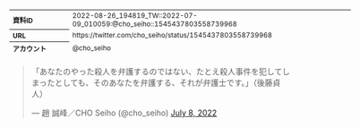 <table style="font-size: 9pt; width: 610px; margin-bottom: 20px; height: 80px;">
<tbody>
    <tr>
        <th align=left>資料ID</th>
        <td align=left>2022-08-26_194819_TW::2022-07-09_010059:@cho_seiho::1545437803558739968</td>
    </tr>
    <tr>
        <th align=left>URL</th>
        <td align=left>https://twitter.com/cho_seiho/status/1545437803558739968</td>
    </tr>
    <tr>
        <th align=left>アカウント</th>
        <td align=left>@cho_seiho</td>
    </tr>
    <tr>
        <th align=left>ユーザ名</th>
        <td align=left>趙 誠峰／CHO Seiho</td>
    </tr>
    <tr>
        <th align=left>ツイートの記録日時</th>
        <td align=left>2022-08-26_194819_</td>
    </tr>
</tbody>
</table>
<blockquote class="twitter-tweet" data-width="450"  data-lang="ja"><p lang="ja" dir="ltr">「あなたのやった殺人を弁護するのではない、たとえ殺人事件を犯してしまったとしても、そのあなたを弁護する、それが弁護士です。」（後藤貞人）</p>&mdash; 趙 誠峰／CHO Seiho (@cho_seiho) <a href="https://twitter.com/cho_seiho/status/1545437803558739968?ref_src=twsrc%5Etfw">July 8, 2022</a></blockquote>
<script async src="https://platform.twitter.com/widgets.js" charset="utf-8"></script>


